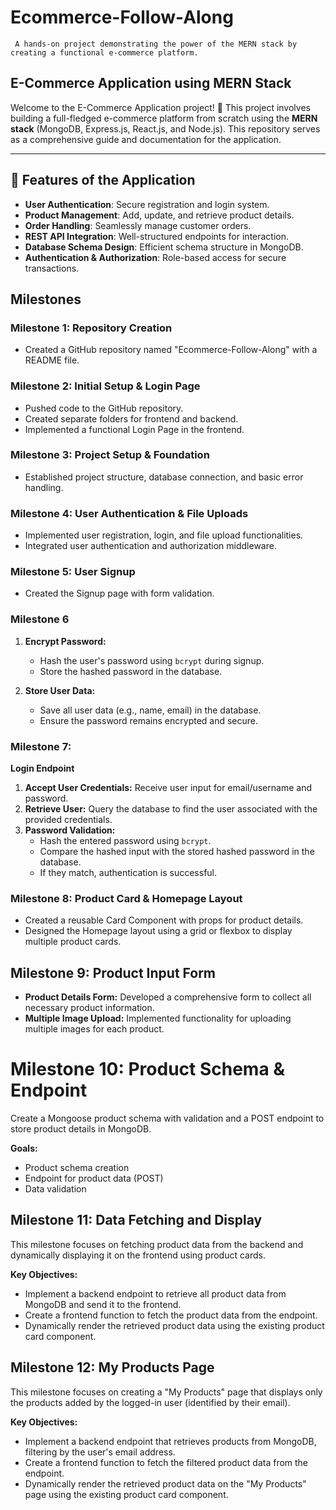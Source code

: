 # Ecommerce-Follow-Along
     
     A hands-on project demonstrating the power of the MERN stack by creating a functional e-commerce platform.

## E-Commerce Application using MERN Stack

Welcome to the E-Commerce Application project! 🚀 This project involves building a full-fledged e-commerce platform from scratch using the **MERN stack** (MongoDB, Express.js, React.js, and Node.js). This repository serves as a comprehensive guide and documentation for the application.

---

## 🌟 Features of the Application

- **User Authentication**: Secure registration and login system.
- **Product Management**: Add, update, and retrieve product details.
- **Order Handling**: Seamlessly manage customer orders.
- **REST API Integration**: Well-structured endpoints for interaction.
- **Database Schema Design**: Efficient schema structure in MongoDB.
- **Authentication & Authorization**: Role-based access for secure transactions. 


## Milestones

### Milestone 1: Repository Creation

* Created a GitHub repository named "Ecommerce-Follow-Along" with a README file.

### Milestone 2: Initial Setup & Login Page

* Pushed code to the GitHub repository.
* Created separate folders for frontend and backend.
* Implemented a functional Login Page in the frontend.

### Milestone 3: Project Setup & Foundation

* Established project structure, database connection, and basic error handling.

### Milestone 4: User Authentication & File Uploads

* Implemented user registration, login, and file upload functionalities.
* Integrated user authentication and authorization middleware.

### Milestone 5: User Signup

* Created the Signup page with form validation.

### Milestone 6

1. **Encrypt Password:**
    * Hash the user's password using `bcrypt` during signup.
    * Store the hashed password in the database.

2. **Store User Data:**
    * Save all user data (e.g., name, email) in the database. 
    * Ensure the password remains encrypted and secure.


### Milestone 7:

**Login Endpoint**

1. **Accept User Credentials:** Receive user input for email/username and password.
2. **Retrieve User:** Query the database to find the user associated with the provided credentials.
3. **Password Validation:**
    * Hash the entered password using `bcrypt`.
    * Compare the hashed input with the stored hashed password in the database. 
    * If they match, authentication is successful.

### Milestone 8: Product Card & Homepage Layout

* Created a reusable Card Component with props for product details.
* Designed the Homepage layout using a grid or flexbox to display multiple product cards.

## Milestone 9: Product Input Form

*   **Product Details Form:** Developed a comprehensive form to collect all necessary product information.
*   **Multiple Image Upload:** Implemented functionality for uploading multiple images for each product.


# Milestone 10: Product Schema & Endpoint

Create a Mongoose product schema with validation and a POST endpoint to store product details in MongoDB.

**Goals:**

* Product schema creation
* Endpoint for product data (POST)
* Data validation


## Milestone 11: Data Fetching and Display

This milestone focuses on fetching product data from the backend and dynamically displaying it on the frontend using product cards.

**Key Objectives:**

* Implement a backend endpoint to retrieve all product data from MongoDB and send it to the frontend.
* Create a frontend function to fetch the product data from the endpoint.
* Dynamically render the retrieved product data using the existing product card component.

## Milestone 12: My Products Page

This milestone focuses on creating a "My Products" page that displays only the products added by the logged-in user (identified by their email).

**Key Objectives:**

* Implement a backend endpoint that retrieves products from MongoDB, filtering by the user's email address.
* Create a frontend function to fetch the filtered product data from the endpoint.
* Dynamically render the retrieved product data on the "My Products" page using the existing product card component.

